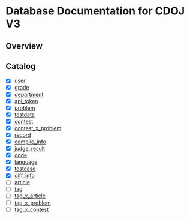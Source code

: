 # Database Documentation for CDOJ V3

## Overview

## Catalog
+ [x] [user](user.md)
+ [x] [grade](grade.md)
+ [x] [department](department.md)
+ [x] [api_token](api_token.md)
+ [x] [problem](problem.md)
+ [x] [testdata](testdata.md)
+ [x] [contest](contest.md)
+ [x] [contest_x_problem](contest_x_problem.md)
+ [x] [record](record,md)
+ [x] [compile_info](compile_info.md)
+ [x] [judge_result](judge_result.md)
+ [x] [code](code.md)
+ [x] [language](language.md)
+ [x] [testcase](testcase.md)
+ [x] [diff_info](diff_info.md)
+ [ ] [article](article.md)
+ [ ] [tag](tag.md)
+ [ ] [tag_x_article](tag_x_article.md)
+ [ ] [tag_x_problem](tag_x_problem.md)
+ [ ] [tag_x_contest](tag_x_contest.md)
